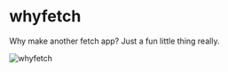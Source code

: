 # whyfetch
Why make another fetch app? Just a fun little thing really.

![whyfetch](https://i.ibb.co/PcYkKhv/whyfetch.png)
